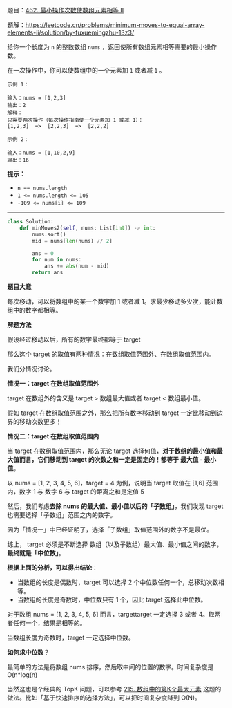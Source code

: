 题目：[462. 最小操作次数使数组元素相等 II](https://leetcode.cn/problems/minimum-moves-to-equal-array-elements-ii/)

题解：https://leetcode.cn/problems/minimum-moves-to-equal-array-elements-ii/solution/by-fuxuemingzhu-13z3/

给你一个长度为 `n` 的整数数组 `nums` ，返回使所有数组元素相等需要的最小操作数。

在一次操作中，你可以使数组中的一个元素加 `1` 或者减 `1` 。

```
示例 1：

输入：nums = [1,2,3]
输出：2
解释：
只需要两次操作（每次操作指南使一个元素加 1 或减 1）：
[1,2,3]  =>  [2,2,3]  =>  [2,2,2]

示例 2：

输入：nums = [1,10,2,9]
输出：16
```

**提示：**

- `n == nums.length`
- `1 <= nums.length <= 105`
- `-109 <= nums[i] <= 109`

---

```python
class Solution:
    def minMoves2(self, nums: List[int]) -> int:
        nums.sort()
        mid = nums[len(nums) // 2]

        ans = 0
        for num in nums:
            ans += abs(num - mid)
        return ans
```

**题目大意**

每次移动，可以将数组中的某一个数字加 1 或者减 1。求最少移动多少次，能让数组中的数字都相等。

**解题方法**

假设经过移动以后，所有的数字最终都等于 target

那么这个 target 的取值有两种情况：在数组取值范围外、在数组取值范围内。

我们分情况讨论。

**情况一：target 在数组取值范围外**

target 在数组外的含义是 target > 数组最大值或者 target < 数组最小值。

假如 target 在数组取值范围之外，那么把所有数字移动到 target 一定比移动到边界的移动次数更多！

**情况二：target 在数组取值范围内**

当 target 在数组取值范围内，那么无论 target 选择何值，**对于数组的最小值和最大值而言，它们移动到 target 的次数之和一定是固定的！都等于 最大值 - 最小值**。

以 nums = [1, 2, 3, 4, 5, 6]，target = 4 为例，说明当 target 取值在 [1,6] 范围内，数字 1 与 数字 6 与 target 的距离之和是定值 5



然后，我们考虑**去除 nums 的最大值、最小值以后的「子数组」**，我们发现 target 也需要选择「子数组」范围之内的数字。

因为「情况一」中已经证明了，选择「子数组」取值范围外的数字不是最优。

综上， target 必须是不断选择 数组（以及子数组）最大值、最小值之间的数字，**最终就是「中位数」**。

**根据上面的分析，可以得出结论**：

- 当数组的长度是偶数时，target 可以选择 2 个中位数任何一个，总移动次数相等。
- 当数组的长度是奇数时，中位数只有 1 个，因此 target 选择此中位数。

对于数组 nums = [1, 2, 3, 4, 5, 6] 而言，targettarget 一定选择 3 或者 4。取两者任何一个，结果是相等的。

当数组长度为奇数时，target 一定选择中位数。

**如何求中位数**？

最简单的方法是将数组 nums 排序，然后取中间的位置的数字。时间复杂度是 O(n*log(n)

当然这也是个经典的 TopK 问题，可以参考 [215. 数组中的第K个最大元素](https://leetcode.cn/problems/kth-largest-element-in-an-array/) 这题的做法。比如「基于快速排序的选择方法」，可以把时间复杂度降到 O(N)。

